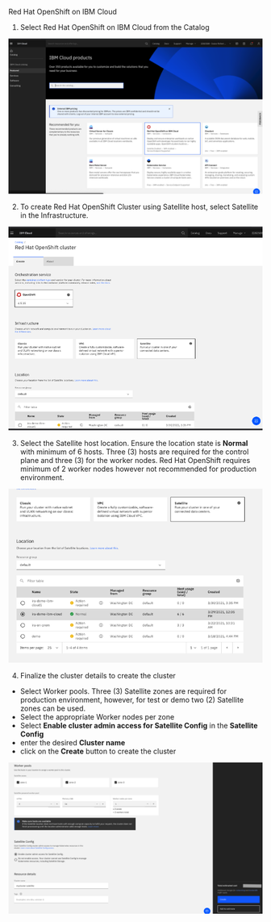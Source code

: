 Red Hat OpenShift on IBM Cloud

1. Select Red Hat OpenShift on IBM Cloud from the Catalog

![roks-catalog](./images/roks-catalog.png)

2. To create Red Hat OpenShift Cluster using Satellite host, select Satellite in the Infrastructure.

![roks-satellite](./images/roks-satellite.png)

3. Select the Satellite host location. Ensure the location state is **Normal** with minimum of 6 hosts. Three (3) hosts are required for the control plane and three (3) for the worker nodes.   Red Hat OpenShift requires minimum of 2 worker nodes however not recommended for production environment.

![roks-location](./images/roks-location.png)

4. Finalize the cluster details to create the cluster

* Select Worker pools. Three (3) Satellite zones are required for production environment, however, for test or demo two (2) Satellite zones can be used.
* Select the appropriate Worker nodes per zone
* Select **Enable cluster admin access for Satellite Config** in the **Satellite Config**
* enter the desired **Cluster name**
* click on the **Create** button to create the cluster

![roks-create](./images/roks-create.png)
